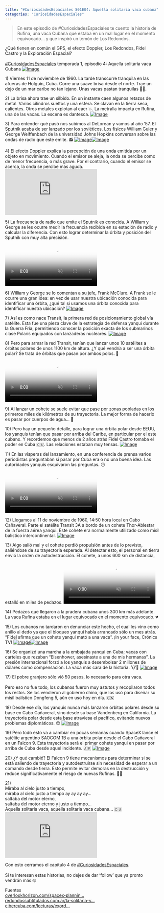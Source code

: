 ```yaml
---
title: "#CuriosidadesEspaciales S01E04: Aquella solitaria vaca cubana"
categories: "CuriosidadesEspaciales"
---
```


> En este episodio de #CuriosidadesEspaciales te cuento la historia de Rufina, una vaca Cubana que estaba en un mal lugar en el momento equivocado... y que inspiró un temón de Los Redondos.

<div class="card-tweets" dir="auto">
    <p>¿Qué tienen en común el GPS, el efecto Doppler, Los Redondos, Fidel Castro y la Exploración Espacial?<br />
<br />
<a class="entity-hashtag" href="/hashtag/CuriosidadesEspaciales">#CuriosidadesEspaciales</a> temporada 1, episodio 4: Aquella solitaria vaca Cubana <span class="entity-image"><a href="https://pbs.twimg.com/media/EfEQ46HXYAIsNKO.jpg" target="_blank"><img alt="Image" src="https://pbs.twimg.com/media/EfEQ46HXYAIsNKO.jpg" data-src="https://pbs.twimg.com/media/EfEQ46HXYAIsNKO.jpg"></a></span></p>
    <p><span class="nop nop-start">1) </span> Viernes 11 de noviembre de 1960. La tarde transcurre tranquila en las afueras de Holguín, Cuba. Corre una suave brisa desde el norte. Trae un dejo de un mar caribe no tan lejano. Unas vacas pastan tranquilas 🐄🐮.</p>
    <p><span class="nop nop-start">2) </span> La brisa ahora trae un silbido. En un instante caen algunos retazos de metal. Varios cilindros sueltos y una esfera. Se clavan en la tierra seca, calientes. Otros metales explotan al caer 💥. La metralla impacta en Rufina, una de las vacas. La escena es dantesca. <span class="entity-image"><a href="https://pbs.twimg.com/media/EfEQ7jBXgAgobjX.png" target="_blank"><img alt="Image" src="https://pbs.twimg.com/media/EfEQ7jBXgAgobjX.png" data-src="https://pbs.twimg.com/media/EfEQ7jBXgAgobjX.png"></a></span></p>
    <p><span class="nop nop-start">3) </span> Para entender qué pasó nos subimos al DeLorean y vamos al año ’57. El Sputnik acaba de ser lanzado por los soviéticos. Los físicos William Guier y George Weiffenbach de la universidad Johns Hopkins conversan sobre las ondas de radio que este emite. 📻 <span class="row justify-content-center entity-multiple-2"><span class="col-md-6"><span class="entity-image"><a href="https://pbs.twimg.com/media/EfEQ9YkXkAMITti.png" target="_blank"><img alt="Image" src="https://pbs.twimg.com/media/EfEQ9YkXkAMITti.png" data-src="https://pbs.twimg.com/media/EfEQ9YkXkAMITti.png"></a></span></span><span class="col-md-6"><span class="entity-image"><a href="https://pbs.twimg.com/media/EfEQ-CmXgAENx0K.png" target="_blank"><img alt="Image" src="https://pbs.twimg.com/media/EfEQ9YkXkAMITti.png" data-src="https://pbs.twimg.com/media/EfEQ-CmXgAENx0K.png"></a></span></span></span></p>
    <p><span class="nop nop-start">4) </span> El efecto Doppler explica la percepción de una onda emitida por un objeto en movimiento. Cuando el emisor se aleja, la onda se percibe como de menor frecuencia, o más grave. Por el contrario, cuando el emisor se acerca, la onda se percibe más aguda. <span class="entity-embed"><iframe class="youtube-player keep-ratio-4-3" src="https://www.youtube.com/embed/RRf6i2dOgD0" frameborder="0" allowFullScreen></iframe></span></p>
    <p><span class="nop nop-start">5) </span> La frecuencia de radio que emite el Sputnik es conocida. A William y George se les ocurre medir la frecuencia recibida en su estación de radio y calcular la diferencia. Con esto lograr determinar la órbita y posición del Sputnik con muy alta precisión. <span class="entity-video-gif"><video autoplay muted loop controls poster="https://pbs.twimg.com/tweet_video_thumb/EfERn95WsAADd1-.jpg"><source src="https://video.twimg.com/tweet_video/EfERn95WsAADd1-.mp4" type="video/mp4"><img alt="Calculating Figure It Out GIF" src="https://pbs.twimg.com/tweet_video_thumb/EfERn95WsAADd1-.jpg"></video></span></p>
    <p><span class="nop nop-start">6) </span> William y George se lo comentan a su jefe, Frank McClure. A Frank se le ocurre una gran idea: en vez de usar nuestra ubicación conocida para identificar una órbita, ¿qué tal si usamos una órbita conocida para identificar nuestra ubicación? <span class="entity-image"><a href="https://pbs.twimg.com/media/EfERAm3XkAEV_vQ.png" target="_blank"><img alt="Image" src="https://pbs.twimg.com/media/EfERAm3XkAEV_vQ.png" data-src="https://pbs.twimg.com/media/EfERAm3XkAEV_vQ.png"></a></span></p>
    <p><span class="nop nop-start">7) </span> Así es como nace Transit, la primera red de posicionamiento global vía satélite. Esta fue una pieza clave de la estrategia de defensa yanqui durante la Guerra Fría, permitiendo conocer la posición exacta de los submarinos clase Polaris equipados con lanzaderas nucleares. <span class="entity-image"><a href="https://pbs.twimg.com/media/EfERDHZWsAEwJJK.png" target="_blank"><img alt="Image" src="https://pbs.twimg.com/media/EfERDHZWsAEwJJK.png" data-src="https://pbs.twimg.com/media/EfERDHZWsAEwJJK.png"></a></span></p>
    <p><span class="nop nop-start">8) </span> Pero para armar la red Transit, tenían que lanzar unos 10 satélites a órbitas polares de unos 1100 km de altura. ¿Y qué vendría a ser una órbita polar? Se trata de órbitas que pasan por ambos polos. 🐧 <span class="entity-video-gif"><video autoplay muted loop controls poster="https://pbs.twimg.com/tweet_video_thumb/EfEREl1WkAIOY8Q.jpg"><source src="https://video.twimg.com/tweet_video/EfEREl1WkAIOY8Q.mp4" type="video/mp4"><img alt="Video Poster" src="https://pbs.twimg.com/tweet_video_thumb/EfEREl1WkAIOY8Q.jpg"></video></span></p>
    <p><span class="nop nop-start">9) </span> Al lanzar un cohete se suele evitar que pase por zonas pobladas en los primeros miles de kilómetros de su trayectoria. La mejor forma de hacerlo es pasar por cuerpos de agua… 🌊</p>
    <p><span class="nop nop-start">10) </span> Pero hay un pequeño detalle, para lograr una órbita polar desde EEUU, los yanquis tenían que pasar por arriba del Caribe, en particular por el este cubano. Y recordemos que menos de 2 años atrás Fidel Castro tomaba el poder en Cuba 🇨🇺. Las relaciones estaban muy tensas. <span class="entity-image"><a href="https://pbs.twimg.com/media/EfERG5oWsAI-KoG.jpg" target="_blank"><img alt="Image" src="https://pbs.twimg.com/media/EfERG5oWsAI-KoG.jpg" data-src="https://pbs.twimg.com/media/EfERG5oWsAI-KoG.jpg"></a></span></p>
    <p><span class="nop nop-start">11) </span> En las vísperas del lanzamiento, en una conferencia de prensa varios periodistas preguntaban si pasar por Cuba era o no una buena idea. Las autoridades yanquis esquivaron las preguntas. 😶 <span class="entity-video-gif"><video autoplay muted loop controls poster="https://pbs.twimg.com/tweet_video_thumb/EfERpw-WoAAzzbl.jpg"><source src="https://video.twimg.com/tweet_video/EfERpw-WoAAzzbl.mp4" type="video/mp4"><img alt="Donald Trump No Comment GIF" src="https://pbs.twimg.com/tweet_video_thumb/EfERpw-WoAAzzbl.jpg"></video></span></p>
    <p><span class="nop nop-start">12) </span> Llegamos al 11 de noviembre de 1960, 14:50 hora local en Cabo Cañaveral. Parte el satélite Transit 3A a bordo de un cohete Thor-Ablestar de la fuerza aérea yanqui. Este cohete era normalmente utilizado como misil balístico intercontinental. <span class="entity-image"><a href="https://pbs.twimg.com/media/EfERJdOX0AEFtGa.png" target="_blank"><img alt="Image" src="https://pbs.twimg.com/media/EfERJdOX0AEFtGa.png" data-src="https://pbs.twimg.com/media/EfERJdOX0AEFtGa.png"></a></span></p>
    <p><span class="nop nop-start">13) </span> Algo salió mal y el cohete perdió propulsión antes de lo previsto, saliéndose de su trayectoria esperada. Al detectar esto, el personal en tierra envió la orden de autodestrucción. El cohete, a unos 600 km de distancia, estalló en miles de pedazos. <span class="entity-video-gif"><video autoplay muted loop controls poster="https://pbs.twimg.com/tweet_video_thumb/EfERM0BXoAIl6-s.jpg"><source src="https://video.twimg.com/tweet_video/EfERM0BXoAIl6-s.mp4" type="video/mp4"><img alt="Video Poster" src="https://pbs.twimg.com/tweet_video_thumb/EfERM0BXoAIl6-s.jpg"></video></span></p>
    <p><span class="nop nop-start">14) </span> Pedazos que llegaron a la pradera cubana unos 300 km más adelante. La vaca Rufina estaba en el lugar equivocado en el momento equivocado. 💔</p>
    <p><span class="nop nop-start">15) </span> Los cubanos no tardaron en denunciar este hecho, el cual les vino como anillo al dedo ya que el bloqueo yanqui había arrancado sólo un mes atrás. “Fidel afirma que un cohete yanqui mató a una vaca”. ¡In your face, Crónica TV! <span class="row justify-content-center entity-multiple-2"><span class="col-md-6"><span class="entity-image"><a href="https://pbs.twimg.com/media/EfERPGCXsAATgPv.jpg" target="_blank"><img alt="Image" src="https://pbs.twimg.com/media/EfERPGCXsAATgPv.jpg" data-src="https://pbs.twimg.com/media/EfERPGCXsAATgPv.jpg"></a></span></span><span class="col-md-6"><span class="entity-image"><a href="https://pbs.twimg.com/media/EfERPX3XgAE0-_4.png" target="_blank"><img alt="Image" src="https://pbs.twimg.com/media/EfERPGCXsAATgPv.jpg" data-src="https://pbs.twimg.com/media/EfERPX3XgAE0-_4.png"></a></span></span></span></p>
    <p><span class="nop nop-start">16) </span> Se organizó una marcha a la embajada yanqui en Cuba; vacas con carteles que rezaban “Eisenhower, asesinaste a una de mis hermanas”. La presión internacional forzó a los yanquis a desembolsar 2 millones de dólares como compensación. La vaca más cara de la historia. 🐮💸 <span class="entity-image"><a href="https://pbs.twimg.com/media/EfERSBdWoAA99f9.png" target="_blank"><img alt="Image" src="https://pbs.twimg.com/media/EfERSBdWoAA99f9.png" data-src="https://pbs.twimg.com/media/EfERSBdWoAA99f9.png"></a></span></p>
    <p><span class="nop nop-start">17) </span> El pobre granjero sólo vió 50 pesos, lo necesario para otra vaca. <br />
<br />
Pero eso no fue todo, los cubanos fueron muy astutos y recopilaron todos los restos. Se los vendieron al gobierno chino, que los usó para diseñar su misil balístico Dongfeng 5, aún en uso hoy en día. 🇨🇳</p>
    <p><span class="nop nop-start">18) </span> Desde ese día, los yanquis nunca más lanzaron órbitas polares desde su base en Cabo Cañaveral, sino desde su base Vandenberg en California. La trayectoria polar desde esta base atraviesa el pacífico, evitando nuevos problemas diplomáticos. 😌 <span class="entity-image"><a href="https://pbs.twimg.com/media/EfERTa6XsAAjrS_.jpg" target="_blank"><img alt="Image" src="https://pbs.twimg.com/media/EfERTa6XsAAjrS_.jpg" data-src="https://pbs.twimg.com/media/EfERTa6XsAAjrS_.jpg"></a></span></p>
    <p><span class="nop nop-start">19) </span> Pero todo esto va a cambiar en pocas semanas cuando SpaceX lance el satélite argentino SAOCOM 1B a una órbita polar desde el Cabo Cañaveral en un Falcon 9. Esta trayectoria será el primer cohete yanqui en pasar por arriba de Cuba desde aquel incidente. 🇦🇷 <span class="entity-image"><a href="https://pbs.twimg.com/media/EfERVOzX0AATFum.jpg" target="_blank"><img alt="Image" src="https://pbs.twimg.com/media/EfERVOzX0AATFum.jpg" data-src="https://pbs.twimg.com/media/EfERVOzX0AATFum.jpg"></a></span></p>
    <p><span class="nop nop-start">20) </span> ¿Y qué cambió? El Falcon 9 tiene mecanismos para determinar si se está saliendo de trayectoria y autodestruirse sin necesidad de esperar a un comando desde tierra. Esto permite evitar demoras en la destrucción y reduce significativamente el riesgo de nuevas Rufinas. 🚀💥</p>
    <p><span class="nop nop-start">21)<br />
</span> Miraba al cielo justo a tiempo,<br />
miraba al cielo justo a tiempo ay ay ay ay…<br />
saltaba del motor eterno,<br />
saltaba del motor eterno y justo a tiempo…<br />
Aquella solitaria vaca, aquella solitaria vaca cubana… 🇨🇺<br />
<span class="entity-embed"><iframe class="youtube-player keep-ratio-4-3" src="https://www.youtube.com/embed/iFuHXPiq3a0" frameborder="0" allowFullScreen></iframe></span></p>
    <p>Con esto cerramos el capítulo 4 de <a class="entity-hashtag" href="/hashtag/CuriosidadesEspaciales">#CuriosidadesEspaciales</a>. <br />
<br />
Si te interesan estas historias, no dejes de dar ‘follow’ que ya pronto vendrán más 🤓</p>
    <p>Fuentes<br />
<a class="entity-url" data-preview="true" href="https://www.overlookhorizon.com/spacex-planning-historic-saocom-1b-satellite-launch/">overlookhorizon.com/spacex-plannin…</a><br />
<a class="entity-url" data-preview="true" href="https://www.redondossubtitulados.com.ar/la-solitaria-vaca-cubana-asesinada-por-un-satelite/">redondossubtitulados.com.ar/la-solitaria-v…</a><br />
<a class="entity-url" data-preview="true" href="https://www.cibercuba.com/lecturas/exordio-rufina-vaca-martir">cibercuba.com/lecturas/exord…</a></p>
</div>

